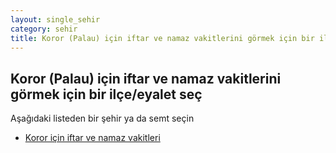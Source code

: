 ```yaml
---
layout: single_sehir
category: sehir
title: Koror (Palau) için iftar ve namaz vakitlerini görmek için bir ilçe/eyalet seç
---
```



## Koror (Palau) için iftar ve namaz vakitlerini görmek için bir ilçe/eyalet seç

Aşağıdaki listeden bir şehir ya da semt seçin


* [Koror için iftar ve namaz vakitleri](/iftar.html?sehir=Koror&ulke=Palau&state=Koror)
